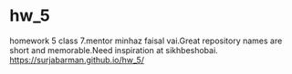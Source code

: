 # hw_5
homework 5 class 7.mentor minhaz faisal vai.Great repository names are short and memorable.Need inspiration at sikhbeshobai.
https://surjabarman.github.io/hw_5/
